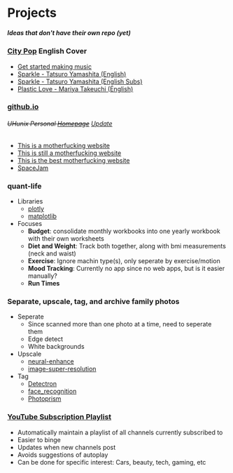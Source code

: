 # Projects
##### Ideas that don't have their own repo (yet)

### [City Pop]() English Cover
* [Get started making music](https://learningmusic.ableton.com/)
* [Sparkle - Tatsuro Yamashita (English)](https://www.youtube.com/watch?v=vuRT7Oszwio)
* [Sparkle - Tatsuro Yamashita (English Subs)](https://www.youtube.com/watch?v=YsCEbLGo07I)
* [Plastic Love - Mariya Takeuchi (English)](https://www.youtube.com/watch?v=vunm-W-ovLc)

### [github.io](https://allthroughthenight.github.io)
###### ~~UHunix Personal [Homepage](http://hawaii.edu/askus/694)~~ [Update](https://github.com/allthroughthenight/projects/tree/master/misc/uh-ssh.png)
* [This is a motherfucking website](http://motherfuckingwebsite.com)
* [This is still a motherfucking website](http://bettermotherfuckingwebsite.com)
* [This is the best motherfucking website](https://thebestmotherfucking.website)
* [SpaceJam](https://spacejam.com/archive/spacejam/movie/jam.htm)

### quant-life
* Libraries
	* [plotly](https://plot.ly/)
	* [matplotlib](https://matplotlib.org/)
* Focuses
	* **Budget**: consolidate monthly workbooks into one yearly workbook with their own worksheets
	* **Diet and Weight**: Track both together, along with bmi measurements (neck and waist)
	* **Exercise**: Ignore machin type(s), only seperate by exercise/motion
	* **Mood Tracking**: Currently no app since no web apps, but is it easier manually?
	* **Run Times**

### Separate, upscale, tag, and archive family photos
* Seperate
	* Since scanned more than one photo at a time, need to seperate them
	* Edge detect
	* White backgrounds
* Upscale
	* [neural-enhance](https://github.com/alexjc/neural-enhance)
	* [image-super-resolution](https://github.com/idealo/image-super-resolution)
* Tag
	* [Detectron](https://github.com/facebookresearch/Detectron)
	* [face_recognition](https://github.com/ageitgey/face_recognition)
	* [Photoprism](https://github.com/photoprism/photoprism)

### [YouTube Subscription Playlist](https://github.com/Elijas/auto-youtube-subscription-playlist-2)
* Automatically maintain a playlist of all channels currently subscribed to
* Easier to binge
* Updates when new channels post
* Avoids suggestions of autoplay
* Can be done for specific interest: Cars, beauty, tech, gaming, etc
